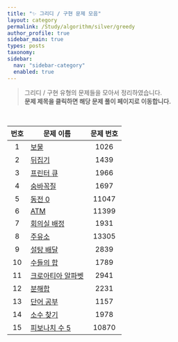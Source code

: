 ```yaml
---
title: "✨ 그리디 / 구현 문제 모음"
layout: category
permalink: /Study/algorithm/silver/greedy
author_profile: true
sidebar_main: true
types: posts
taxonomy:
sidebar:
  nav: "sidebar-category"
  enabled: true
---
```


> 그리디 / 구현 유형의 문제들을 모아서 정리하였습니다.  
> **문제 제목을 클릭하면 해당 문제 풀이 페이지로 이동합니다.**

<br/>

<table>
  <thead>
    <tr>
      <th style="text-align:center;">번호</th>
      <th style="text-align:center;">문제 이름</th>
      <th style="text-align:center;">문제 번호</th>
    </tr>
  </thead>
  <tbody>
    <tr><td style="text-align:center;">1</td><td><a href="/Study/algorithm/silver/1026">보물</a></td><td style="text-align:center;">1026</td></tr>
    <tr><td style="text-align:center;">2</td><td><a href="/Study/algorithm/silver/1439">뒤집기</a></td><td style="text-align:center;">1439</td></tr>
    <tr><td style="text-align:center;">3</td><td><a href="/Study/algorithm/silver/1966">프린터 큐</a></td><td style="text-align:center;">1966</td></tr>
    <tr><td style="text-align:center;">4</td><td><a href="/Study/algorithm/silver/1697">숨바꼭질</a></td><td style="text-align:center;">1697</td></tr>
    <tr><td style="text-align:center;">5</td><td><a href="/Study/algorithm/silver/11047">동전 0</a></td><td style="text-align:center;">11047</td></tr>
    <tr><td style="text-align:center;">6</td><td><a href="/Study/algorithm/silver/11399">ATM</a></td><td style="text-align:center;">11399</td></tr>
    <tr><td style="text-align:center;">7</td><td><a href="/Study/algorithm/silver/1931">회의실 배정</a></td><td style="text-align:center;">1931</td></tr>
    <tr><td style="text-align:center;">8</td><td><a href="/Study/algorithm/silver/13305">주유소</a></td><td style="text-align:center;">13305</td></tr>
    <tr><td style="text-align:center;">9</td><td><a href="/Study/algorithm/silver/2839">설탕 배달</a></td><td style="text-align:center;">2839</td></tr>
    <tr><td style="text-align:center;">10</td><td><a href="/Study/algorithm/silver/1789">수들의 합</a></td><td style="text-align:center;">1789</td></tr>
    <tr><td style="text-align:center;">11</td><td><a href="/Study/algorithm/silver/2941">크로아티아 알파벳</a></td><td style="text-align:center;">2941</td></tr>
    <tr><td style="text-align:center;">12</td><td><a href="/Study/algorithm/silver/2231">분해합</a></td><td style="text-align:center;">2231</td></tr>
    <tr><td style="text-align:center;">13</td><td><a href="/Study/algorithm/silver/1157">단어 공부</a></td><td style="text-align:center;">1157</td></tr>
    <tr><td style="text-align:center;">14</td><td><a href="/Study/algorithm/silver/1978">소수 찾기</a></td><td style="text-align:center;">1978</td></tr>
    <tr><td style="text-align:center;">15</td><td><a href="/Study/algorithm/silver/10870">피보나치 수 5</a></td><td style="text-align:center;">10870</td></tr>
  </tbody>
</table>

<style>
.problem-table {
  width: 100%;
  border-collapse: collapse;
  margin: 1rem 0;
  font-size: 0.95rem;
  text-align: center;
}
.problem-table th {
  background-color: #3d3d3d;
  color: #ffffff;
  padding: 10px;
}
.problem-table td {
  background-color: #1e1e1e;
  color: #cceeff;
  padding: 12px;
  border-bottom: 1px solid #444444;
}
.problem-table tr:hover td {
  background-color: #2a2a2a;
  color: #ffffff;
  transition: 0.2s;
}
.problem-table a {
  color: #66ccff;
  font-weight: 600;
  text-decoration: none;
}
.problem-table a:hover {
  color: #00ffff;
  text-decoration: underline;
}
</style>
